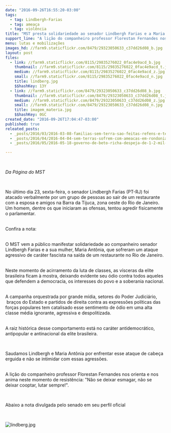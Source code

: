 ```yaml
---
date: "2016-09-26T16:55:20-03:00"
tags:
  - tag: Lindbergh-Farias
  - tag: ameaça
  - tag: violência
title: "MST presta solidariedade ao senador Lindbergh Farias e a Maria Antônia, sua companheira"
support_line: "A lição do companheiro professor Florestan Fernandes nos orienta e nos anima neste momento de resistência: \"Não se deixar esmagar, não se deixar cooptar, lutar sempre!\""
menu: lutas e mobilizações
images_hd: //farm9.staticflickr.com/8479/29323050633_c37dd26d08_b.jpg
layout: post
files:
  - link: //farm9.staticflickr.com/8115/29835276022_0fac4e9acd_b.jpg
    thumbnail: //farm9.staticflickr.com/8115/29835276022_0fac4e9acd_t.jpg
    medium: //farm9.staticflickr.com/8115/29835276022_0fac4e9acd_z.jpg
    small: //farm9.staticflickr.com/8115/29835276022_0fac4e9acd_n.jpg
    title: lindberg.jpg
    $$hashKey: 13Y
  - link: //farm9.staticflickr.com/8479/29323050633_c37dd26d08_b.jpg
    thumbnail: //farm9.staticflickr.com/8479/29323050633_c37dd26d08_t.jpg
    medium: //farm9.staticflickr.com/8479/29323050633_c37dd26d08_z.jpg
    small: //farm9.staticflickr.com/8479/29323050633_c37dd26d08_n.jpg
    title: imagem_materia.jpg
    $$hashKey: 0GC
created_date: "2016-09-26T17:04:47-03:00"
published: true
releated_posts:
  - _posts/2016/03/2016-03-08-familias-sem-terra-sao-feitas-refens-e-tem-casas-incendiados-por-pistoleiros.md
  - _posts/2016/04/2016-04-04-sem-terras-sofrem-com-ameacas-em-rondonia.md
  - _posts/2016/05/2016-05-18-governo-de-beto-richa-despeja-de-1-2-mil-familias-sem-terra-no-pr.md

---
```

<p>&nbsp;</p>

<p><em>Da P&aacute;gina do MST&nbsp;</em></p>

<p>&nbsp;</p>

<p>No &uacute;ltimo dia 23, sexta-feira, o senador Lindbergh Farias (PT-RJ) foi atacado verbalmente por um grupo de pessoas ao sair de um restaurante com a esposa e amigos na Barra da Tijuca, zona oeste do Rio de Janeiro. Um homem, dentre os que iniciaram as ofensas, tentou agredir fisicamente o parlamentar.</p>

<p><br />
Confira a nota:</p>

<p><br />
O MST vem a p&uacute;blico&nbsp;manifestar solidariedade ao companheiro senador Lindbergh Farias e a sua mulher, Maria Ant&ocirc;nia, que sofreram um ataque agressivo de car&aacute;ter fascista na sa&iacute;da de um restaurante no Rio de Janeiro.&nbsp;</p>

<p><br />
Neste momento de acirramento da luta de classes, as v&iacute;sceras da elite brasileira ficam &agrave; mostra, deixando evidente seu &oacute;dio contra todos aqueles que defendem a democracia, os interesses do povo e a soberania nacional.&nbsp;</p>

<p><br />
A campanha orquestrada por grande m&iacute;dia, setores do Poder Judici&aacute;rio, &nbsp;bra&ccedil;os do Estado e partidos de direita contra as express&otilde;es pol&iacute;ticas das for&ccedil;as populares tem catalisado esse sentimento de &oacute;dio em uma alta classe m&eacute;dia ignorante, agressiva e despolitizada.&nbsp;</p>

<p><br />
A raiz hist&oacute;rica desse comportamento est&aacute; no car&aacute;ter antidemocr&aacute;tico, antipopular e antinacional da elite brasileira.&nbsp;</p>

<p>&nbsp;</p>

<p>Saudamos Lindbergh e Maria Ant&ocirc;nia por enfrentar esse ataque de cabe&ccedil;a erguida e n&atilde;o se intimidar com essas agress&otilde;es.&nbsp;</p>

<p><br />
A li&ccedil;&atilde;o do companheiro professor Florestan Fernandes nos orienta e nos anima neste momento de resist&ecirc;ncia: &quot;N&atilde;o se deixar esmagar, n&atilde;o se deixar cooptar, lutar sempre!&quot;.&nbsp;</p>

<p>&nbsp;</p>

<p>Abaixo a nota divulgada pelo senado em seu perfil oficial&nbsp;</p>

<p>&nbsp;</p>

<p><img alt="lindberg.jpg" src="//farm9.staticflickr.com/8115/29835276022_0fac4e9acd_b.jpg" /></p>

